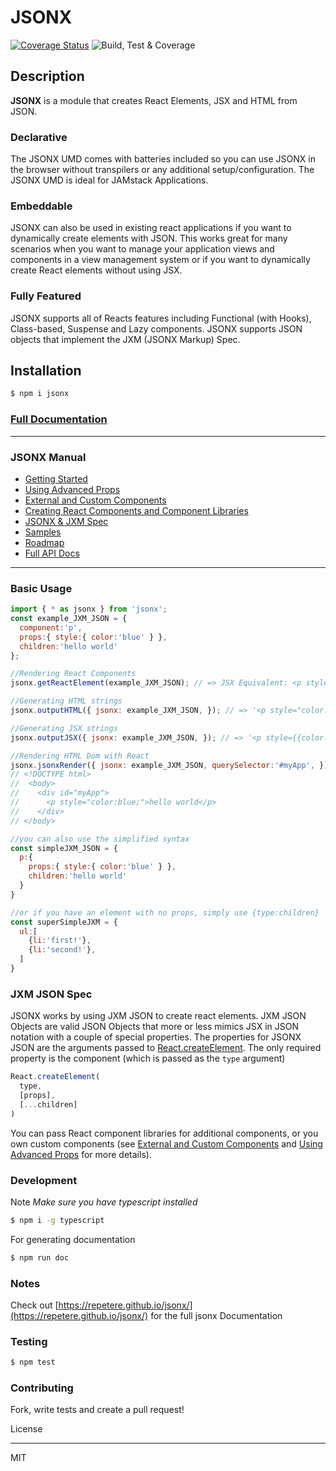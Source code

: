 # JSONX

[![Coverage Status](https://coveralls.io/repos/github/repetere/jsonx/badge.svg?branch=main)](https://coveralls.io/github/repetere/jsonx?branch=main) ![Build, Test & Coverage](https://github.com/repetere/jsonx/workflows/Build,%20Test%20&%20Coverage/badge.svg)

## Description

**JSONX** is a module that creates React Elements, JSX and HTML from JSON.

### Declarative

The JSONX UMD comes with batteries included so you can use JSONX in the browser without transpilers or any additional setup/configuration. The JSONX UMD is ideal for JAMstack Applications.

### Embeddable

JSONX can also be used in existing react applications if you want to dynamically create elements with JSON. This works great for many scenarios when you want to manage your application views and components in a view management system or if you want to dynamically create React elements without using JSX.

### Fully Featured

JSONX supports all of Reacts features including Functional (with Hooks), Class-based, Suspense and Lazy components. JSONX supports JSON objects that implement the JXM (JSONX Markup) Spec.


## Installation

```sh
$ npm i jsonx
```

### [Full Documentation](https://repetere.github.io/jsonx/)


<link id="viewx-style-style-0" rel="stylesheet" type="text/css" href="https://unpkg.com/highlight.js@9.18.1/styles/darkula.css">

---
### JSONX Manual
 - [Getting Started](https://repetere.github.io/jsonx/manual/getting-started/index.html)
 - [Using Advanced Props](https://repetere.github.io/jsonx/manual/using-advanced-props/index.html)
 - [External and Custom Components](https://repetere.github.io/jsonx/manual/using-external-and-custom-components/index.html)
 - [Creating React Components and Component Libraries](https://repetere.github.io/jsonx/manual/creating-react-components-and-component-libraries/index.html)
 - [JSONX & JXM Spec](https://repetere.github.io/jsonx/manual/spec/index.html)
 - [Samples](https://repetere.github.io/jsonx/manual/samples/index.html)
 - [Roadmap](https://repetere.github.io/jsonx/manual/roadmap/index.html)
 - [Full API Docs](https://repetere.github.io/jsonx/)
---

### Basic Usage
```javascript
import { * as jsonx } from 'jsonx';
const example_JXM_JSON = {
  component:'p',
  props:{ style:{ color:'blue' } },
  children:'hello world'
};

//Rendering React Components
jsonx.getReactElement(example_JXM_JSON); // => JSX Equivalent: <p style={{color:'blue'}}>hello world</p>

//Generating HTML strings
jsonx.outputHTML({ jsonx: example_JXM_JSON, }); // => '<p style="color:blue;">hello world</p>'

//Generating JSX strings
jsonx.outputJSX({ jsonx: example_JXM_JSON, }); // => '<p style={{color:blue,}}>hello world</p>'

//Rendering HTML Dom with React
jsonx.jsonxRender({ jsonx: example_JXM_JSON, querySelector:'#myApp', });
// <!DOCTYPE html>
//  <body>
//    <div id="myApp">
//      <p style="color:blue;">hello world</p>
//    </div>
// </body>

//you can also use the simplified syntax
const simpleJXM_JSON = {
  p:{
    props:{ style:{ color:'blue' } },
    children:'hello world'
  }
}

//or if you have an element with no props, simply use {type:children}
const superSimpleJXM = {
  ul:[
    {li:'first!'},
    {li:'second!'},
  ]
}
```


### JXM JSON Spec

JSONX works by using JXM JSON to create react elements. JXM JSON Objects are valid JSON Objects that more or less mimics JSX in JSON notation with a couple of special properties. The properties for JSONX JSON are the arguments passed to [React.createElement](https://reactjs.org/docs/react-api.html#createelement). The only required property is the component (which is passed as the `type` argument)

```javascript
React.createElement(
  type,
  [props],
  [...children]
)
```

You can pass React component libraries for additional components, or you own custom components (see [External and Custom Components](https://repetere.github.io/jsonx/manual/using-external-and-custom-components/index.html)
 and [Using Advanced Props](https://repetere.github.io/jsonx/manual/using-advanced-props/index.html) for more details).


### Development

Note *Make sure you have typescript installed*

```sh
$ npm i -g typescript 
```

For generating documentation

```sh
$ npm run doc
```

### Notes

Check out [https://repetere.github.io/jsonx/](https://repetere.github.io/jsonx/) for the full jsonx Documentation

### Testing

```sh
$ npm test
```

### Contributing

Fork, write tests and create a pull request!

License

----

MIT